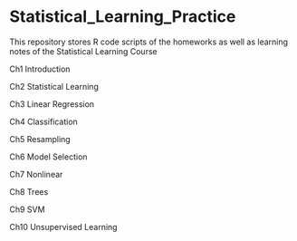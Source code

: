 # Statistical_Learning_Practice

This repository stores R code scripts of the homeworks as well as learning notes of the Statistical Learning Course

Ch1 Introduction

Ch2 Statistical Learning 

Ch3 Linear Regression 

Ch4 Classification

Ch5 Resampling

Ch6 Model Selection

Ch7 Nonlinear 

Ch8 Trees 

Ch9 SVM 

Ch10 Unsupervised Learning
